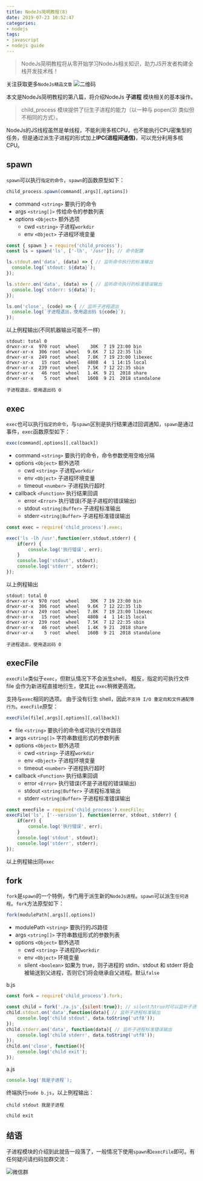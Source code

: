 ```yaml
---
title: NodeJs简明教程(8)
date: 2019-07-23 10:52:47
categories:
- nodejs
tags:
- javascript
- nodejs guide
---
```


> NodeJs简明教程将从零开始学习NodeJs相关知识，助力JS开发者构建全栈开发技术栈！

关注获取更多`NodeJs精品文章`
![二维码](https://more-happy.ddhigh.com/FuFpZh9QTZVatcBtupR4MtOGPGTJ?imageView2/1/w/200)

本文是NodeJs简明教程的第八篇，将介绍NodeJs **子进程** 模块相关的基本操作。

> child_process 模块提供了衍生子进程的能力（以一种与 popen(3) 类似但不相同的方式）。

NodeJs的JS线程虽然是单线程，不能利用多核CPU，也不能执行CPU密集型的任务，但是通过派生子进程的形式加上**IPC(进程间通信)**，可以充分利用多核CPU。

## spawn

 `spawn`可以执行`指定的命令`，`spawn`的函数原型如下：

```js
child_process.spawn(command[,args][,options])
```

+ command `<string>` 要执行的命令
+ args `<string[]>` 传给命令的参数列表
+ options `<Object>` 额外选项
  + cwd `<string>` 子进程`workdir`
  + env `<Object>` 子进程环境变量

```js
const { spawn } = require('child_process');
const ls = spawn('ls', ['-lh', '/usr']); // 命令配置

ls.stdout.on('data', (data) => { // 监听命令执行的标准输出
  console.log(`stdout: ${data}`);
});

ls.stderr.on('data', (data) => { // 监听命令执行的标准错误输出
  console.log(`stderr: ${data}`);
});

ls.on('close', (code) => { // 监听子进程退出
  console.log(`子进程退出，使用退出码 ${code}`);
});
```

以上例程输出(不同机器输出可能不一样)

```text
stdout: total 0
drwxr-xr-x  970 root  wheel    30K  7 19 23:00 bin
drwxr-xr-x  306 root  wheel   9.6K  7 12 22:35 lib
drwxr-xr-x  249 root  wheel   7.8K  7 19 23:00 libexec
drwxr-xr-x   15 root  wheel   480B  4  1 14:15 local
drwxr-xr-x  239 root  wheel   7.5K  7 12 22:35 sbin
drwxr-xr-x   46 root  wheel   1.4K  9 21  2018 share
drwxr-xr-x    5 root  wheel   160B  9 21  2018 standalone

子进程退出，使用退出码 0
```

## exec

`exec`也可以执行`指定的命令`，与`spawn`区别是执行结果通过回调通知，`spawn`是通过事件，`exec`函数原型如下：

```js
exec(command[,options][,callback])
```

+ command `<string>` 要执行的命令，命令参数使用空格分隔
+ options `<Object>` 额外选项
  + cwd `<string>` 子进程`workdir`
  + env `<Object>` 子进程环境变量
  + timeout `<number>` 子进程执行超时
+ callback `<Function>` 执行结果回调
  + error `<Error>` 执行错误(不是子进程的错误输出)
  + stdout `<string|Buffer>` 子进程标准输出
  + stderr `<string|Buffer>` 子进程标准错误输出

```js
const exec = require('child_process').exec;

exec('ls -lh /usr',function(err,stdout,stderr) {
    if(err) {
        console.log('执行错误', err);
    }
    console.log('stdout', stdout);
    console.log('stderr', stderr);
});
```

以上例程输出

```text
stdout: total 0
drwxr-xr-x  970 root  wheel    30K  7 19 23:00 bin
drwxr-xr-x  306 root  wheel   9.6K  7 12 22:35 lib
drwxr-xr-x  249 root  wheel   7.8K  7 19 23:00 libexec
drwxr-xr-x   15 root  wheel   480B  4  1 14:15 local
drwxr-xr-x  239 root  wheel   7.5K  7 12 22:35 sbin
drwxr-xr-x   46 root  wheel   1.4K  9 21  2018 share
drwxr-xr-x    5 root  wheel   160B  9 21  2018 standalone

子进程退出，使用退出码 0
```

## execFile

`execFile`类似于`exec`，但默认情况下不会派生shell， 相反，指定的可执行文件 file 会作为新进程直接地衍生，使其比 `exec`稍微更高效。

支持与`exec`相同的选项。 由于没有衍生 shell，因此`不支持 I/O 重定向和文件通配等行为`。`execFile`原型：

```js
execFile(file[,args][,options][,callback])
```

+ file `<string>` 要执行的命令或可执行文件路径
+ args `<string[]>` 字符串数组形式的参数列表
+ options `<Object>` 额外选项
  + cwd `<string>` 子进程`workdir`
  + env `<Object>` 子进程环境变量
  + timeout `<number>` 子进程执行超时
+ callback `<Function>` 执行结果回调
  + error `<Error>` 执行错误(不是子进程的错误输出)
  + stdout `<string|Buffer>` 子进程标准输出
  + stderr `<string|Buffer>` 子进程标准错误输出

```js
const execFile = require('child_process').execFile;
execFile('ls', ['--version'], function(error, stdout, stderr) {
    if(err) {
        console.log('执行错误', err);
    }
    console.log('stdout', stdout);
    console.log('stderr', stderr);
});
```

以上例程输出同`exec`

## fork

`fork`是`spawn`的一个特例，专门用于派生新的`NodeJs进程`。`spawn`可以派生`任何进程`。`fork`方法原型如下：

```js
fork(modulePath[,args][,options])
```

+ modulePath `<string>` 要执行的JS路径
+ args `<string[]>` 字符串数组形式的参数列表
+ options `<Object>` 额外选项
  + cwd `<string>` 子进程的`workdir`
  + env `<Object>` 环境变量
  + silent `<boolean>` 如果为 true，则子进程的 stdin、stdout 和 stderr 将会被输送到父进程，否则它们将会继承自父进程。默认`false`

b.js

```js
const fork = require('child_process').fork;

const child = fork('./a.js',{silent:true}); // silent为true时可以监听子进程标准输出和标准错误输出
child.stdout.on('data',function(data){ // 监听子进程标准输出
    console.log('child stdout', data.toString('utf8'));
});
child.stderr.on('data', function(data){ // 监听子进程标准错误输出
    console.log('child stderr', data.toString('utf8'));
});
child.on('close', function(){
    console.log('child exit');
});
```

a.js

```js
console.log('我是子进程`);
```

终端执行`node b.js`，以上例程输出：

```text
child stdout 我是子进程

child exit
```

## 结语

子进程模块的介绍到此就告一段落了，一般情况下使用`spawn`和`execFile`即可。有任何疑问请扫码加群交流：

![微信群](https://more-happy.ddhigh.com/FpffwgkBeSWPyHRUJJmi9J9SFX_l?imageView2/1/w/200)